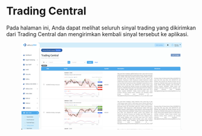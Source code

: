 # Trading Central

Pada halaman ini, Anda dapat melihat seluruh sinyal trading yang dikirimkan dari Trading Central dan mengirimkan kembali sinyal tersebut ke aplikasi.

<figure><img src="../../../.gitbook/assets/Screenshot 2024-01-29 at 13.59.09.png" alt=""><figcaption></figcaption></figure>
